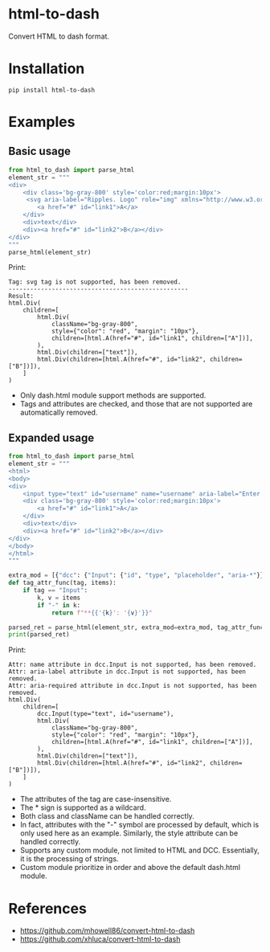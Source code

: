 # html-to-dash
Convert HTML to dash format.

# Installation
`pip install html-to-dash`

# Examples
## Basic usage
```python
from html_to_dash import parse_html
element_str = """
<div>
    <div class='bg-gray-800' style='color:red;margin:10px'>
     <svg aria-label="Ripples. Logo" role="img" xmlns="http://www.w3.org/2000/svg"</svg>
        <a href="#" id="link1">A</a>
    </div>
    <div>text</div>
    <div><a href="#" id="link2">B</a></div>
</div>
"""
parse_html(element_str)
```
Print:
```
Tag: svg tag is not supported, has been removed.
--------------------------------------------------
Result:
html.Div(
    children=[
        html.Div(
            className="bg-gray-800",
            style={"color": "red", "margin": "10px"},
            children=[html.A(href="#", id="link1", children=["A"])],
        ),
        html.Div(children=["text"]),
        html.Div(children=[html.A(href="#", id="link2", children=["B"])]),
    ]
)
```
- Only dash.html module support methods are supported.
- Tags and attributes are checked, and those that are not supported are automatically removed.

## Expanded usage
```python
from html_to_dash import parse_html
element_str = """
<html>
<body>
<div>
    <input type="text" id="username" name="username" aria-label="Enter your username" aria-required="true">
    <div class='bg-gray-800' style='color:red;margin:10px'>
        <a href="#" id="link1">A</a>
    </div>
    <div>text</div>
    <div><a href="#" id="link2">B</a></div>
</div>
</body>
</html>
"""

extra_mod = [{"dcc": {"Input": {"id", "type", "placeholder", "aria-*"}}}]
def tag_attr_func(tag, items):
    if tag == "Input":
        k, v = items
        if "-" in k:
            return f"**{{'{k}': '{v}'}}"

parsed_ret = parse_html(element_str, extra_mod=extra_mod, tag_attr_func=tag_attr_func, if_return=True)
print(parsed_ret)
```
Print:
```
Attr: name attribute in dcc.Input is not supported, has been removed.
Attr: aria-label attribute in dcc.Input is not supported, has been removed.
Attr: aria-required attribute in dcc.Input is not supported, has been removed.
html.Div(
    children=[
        dcc.Input(type="text", id="username"),
        html.Div(
            className="bg-gray-800",
            style={"color": "red", "margin": "10px"},
            children=[html.A(href="#", id="link1", children=["A"])],
        ),
        html.Div(children=["text"]),
        html.Div(children=[html.A(href="#", id="link2", children=["B"])]),
    ]
)
```
- The attributes of the tag are case-insensitive.
- The * sign is supported as a wildcard.
- Both class and className can be handled correctly.
- In fact, attributes with the "-" symbol are processed by default, which is only used here as an example. Similarly, the style attribute can be handled correctly.
- Supports any custom module, not limited to HTML and DCC. Essentially, it is the processing of strings.
- Custom module prioritize in order and above the default dash.html module.

# References
- https://github.com/mhowell86/convert-html-to-dash
- https://github.com/xhluca/convert-html-to-dash
